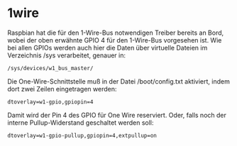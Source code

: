 # 1wire

Raspbian hat die für den 1-Wire-Bus notwendigen Treiber bereits an Bord, wobei der oben erwähnte GPIO 4 für den 1-Wire-Bus vorgesehen ist. Wie bei allen GPIOs werden auch hier die Daten über virtuelle Dateien im Verzeichnis /sys verarbeitet, genauer in:

```
/sys/devices/w1_bus_master/
```

Die One-Wire-Schnittstelle muß in der Datei /boot/config.txt aktiviert, indem dort zwei Zeilen eingetragen werden:

```
dtoverlay=w1-gpio,gpiopin=4 
```

Damit wird der Pin 4 des GPIO für One Wire reserviert. Oder, falls noch der interne Pullup-Widerstand geschaltet werden soll:

```
dtoverlay=w1-gpio-pullup,gpiopin=4,extpullup=on
```
